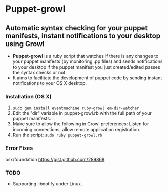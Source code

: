 # Puppet-growl

## **Automatic syntax checking for your puppet manifests, instant notifications to your desktop using Growl**

* **Puppet-growl** is a ruby script that watches if there is any changes to your puppet manifests (by monitoring .pp files) and sends notifications to your desktop if the puppet manifest you just created/edited passes the syntax checks or not.
* It aims to facilitate the development of puppet code by sending instant notifications to your OS X desktop.

### Installation (OS X)

1. ``` sudo gem install eventmachine ruby-growl em-dir-watcher ```
2. Edit the "dir" variable in puppet-growl.rb with the full path of your puppet manifests.
3. Make sure to allow the following in Growl preferences: Listen for incoming connections, allow remote application registration.
4. Run the script: ```sudo ruby puppet-growl.rb```

### Error Fixes
osx/foundation https://gist.github.com/289868

### TODO
* Supporting libnotify under Linux.

